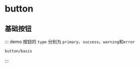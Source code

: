 # button

## 基础按钮

::: demo 按钮的 `type` 分别为 `primary`、`success`、`warning`和`error`

```html
button/basis
```

:::

